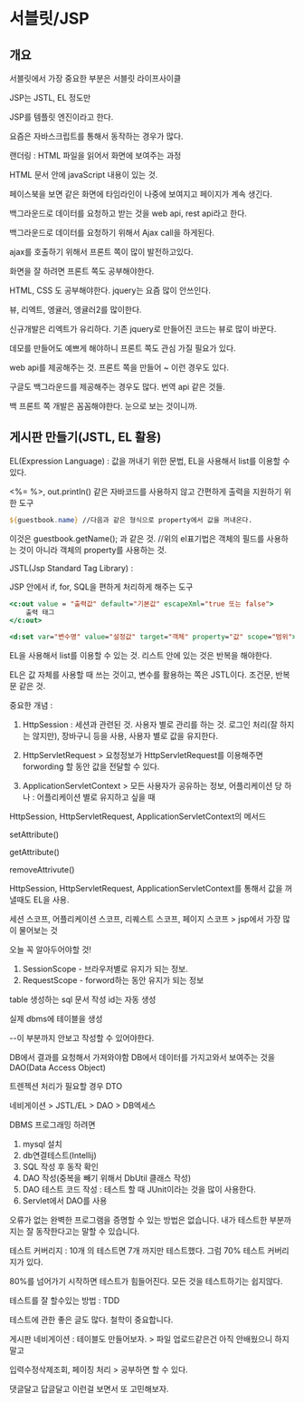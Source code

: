 # 서블릿/JSP

## 개요

서블릿에서 가장 중요한 부분은 서블릿 라이프사이클

JSP는 JSTL, EL 정도만

JSP를 템플릿 엔진이라고 한다.

요즘은 자바스크립트를 통해서 동작하는 경우가 많다.

랜더링 : HTML 파일을 읽어서 화면에 보여주는 과정



HTML 문서 안에 javaScript 내용이 있는 것.

페이스북을 보면 같은 화면에 타임라인이 나중에 보여지고 페이지가 계속 생긴다.

백그라운드로 데이터를 요청하고 받는 것을 web api, rest api라고 한다.

백그라운드로 데이터를 요청하기 위해서 Ajax call을 하게된다.

ajax를 호출하기 위해서 프론트 쪽이 많이 발전하고있다.

화면을 잘 하려면 프론트 쪽도 공부해야한다. 

HTML, CSS 도 공부해야한다. jquery는 요즘 많이 안쓰인다.

뷰, 리엑트, 엥귤러, 엥귤러2를 많이한다. 

신규개발은 리엑트가 유리하다. 기존 jquery로 만들어진 코드는 뷰로 많이 바꾼다.

데모를 만들어도 예쁘게 해야하니 프론트 쪽도 관심 가질 필요가 있다. 



web api를 제공해주는 것. 프론트 쪽을 만들어 ~ 이런 경우도 있다. 

구글도 백그라운드를 제공해주는 경우도 많다. 번역 api 같은 것들.

백 프론트 쪽 개발은 꼼꼼해야한다. 눈으로 보는 것이니까.



## 게시판 만들기(JSTL, EL 활용)



EL(Expression Language)  : 값을 꺼내기 위한 문법, EL을 사용해서 list를 이용할 수 있다.

<%= %>, out.println() 같은 자바코드를 사용하지 않고 간편하게 출력을 지원하기 위한 도구

```jsp
${guestbook.name} //다음과 같은 형식으로 property에서 값을 꺼내온다.
```





이것은 guestbook.getName(); 과 같은 것. //위의 el표기법은 객체의 필드를 사용하는 것이 아니라 객체의 property를 사용하는 것.



JSTL(Jsp Standard Tag Library) : 

JSP 안에서 if, for, SQL을 편하게 처리하게 해주는 도구

```jsp
<c:out value = "출력값" default="기본값" escapeXml="true 또는 false">
	출력 태그
</c:out>

<d:set var="변수명" value="설정값" target="객체" property="값" scope="범위"></d:set>


```



EL을 사용해서 list를 이용할 수 있는 것. 리스트 안에 있는 것은 반복을 해야한다.

EL은 값 자체를 사용할 때 쓰는 것이고, 변수를 활용하는 쪽은 JSTL이다. 조건문, 반복문 같은 것.



중요한 개념 : 

1. HttpSession : 세션과 관련된 것. 사용자 별로 관리를 하는 것. 로그인 처리(잘 하지는 않지만), 장바구니 등을 사용, 사용자 별로 값을 유지한다.

2. HttpServletRequest > 요청정보가 HttpServletRequest를 이용해주면 forwording 할 동안 값을 전달할 수 있다. 

3. ApplicationServletContext > 모든 사용자가 공유하는 정보, 어플리케이션 당 하나 : 어플리케이션 별로 유지하고 싶을 때 



HttpSession, HttpServletRequest, ApplicationServletContext의 메서드 

setAttribute()

getAttribute() 

removeAttrivute()

HttpSession, HttpServletRequest, ApplicationServletContext를 통해서 값을 꺼낼때도 EL을 사용.



세션 스코프, 어플리케이션 스코프, 리퀘스트 스코프, 페이지 스코프 > jsp에서 가장 많이 물어보는 것



오늘 꼭 알아두어야할 것!

1. SessionScope - 브라우저별로 유지가 되는 정보.
2. RequestScope - forword하는 동안 유지가 되는 정보



table 생성하는 sql 문서 작성 id는 자동 생성

실제 dbms에 테이블을 생성



--이 부분까지 안보고 작성할 수 있어야한다.



DB에서 결과를 요청해서 가져와야함 DB에서 데이터를 가지고와서 보여주는 것을 DAO(Data Access Object)

트렌젝션 처리가 필요할 경우 DTO 



네비게이션 > JSTL/EL > DAO > DB엑세스

DBMS 프로그래밍 하려면 

1. mysql 설치
2. db연결테스트(Intellij)
3. SQL 작성 후 동작 확인
4. DAO 작성(중복을 빼기 위해서 DbUtil 클래스 작성)
5. DAO 테스트 코드 작성 : 테스트 할 때 JUnit이라는 것을 많이 사용한다.
6. Servlet에서 DAO를 사용



오류가 없는 완벽한 프로그램을 증명할 수 있는 방법은 없습니다. 내가 테스트한 부분까지는 잘 동작한다고는 말할 수 있습니다. 

테스트 커버리지 : 10개 의 테스트면 7개 까지만 테스트했다. 그럼 70% 테스트 커버리지가 있다.

80%를 넘어가기 시작하면 테스트가 힘들어진다. 모든 것을 테스트하기는 쉽지않다.

테스트를 잘 할수있는 방법 : TDD 

테스트에 관한 좋은 글도 많다. 철학이 중요합니다.

게시판 네비게이션 : 테이블도 만들어보자. > 파일 업로드같은건 아직 안배웠으니 하지말고

입력수정삭제조회, 페이징 처리 > 공부하면 할 수 있다. 

댓글달고 답글달고 이런걸 보면서 또 고민해보자.



